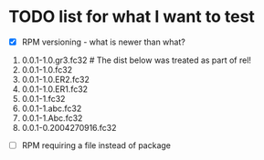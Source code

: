 # TODO list for what I want to test
- [x] RPM versioning - what is newer than what?
1. 0.0.1-1.0.gr3.fc32 # The dist below was treated as part of rel!
1. 0.0.1-1.0.fc32
1. 0.0.1-1.0.ER2.fc32
1. 0.0.1-1.0.ER1.fc32
1. 0.0.1-1.fc32
1. 0.0.1-1.abc.fc32
1. 0.0.1-1.Abc.fc32
1. 0.0.1-0.2004270916.fc32
- [ ] RPM requiring a file instead of package
